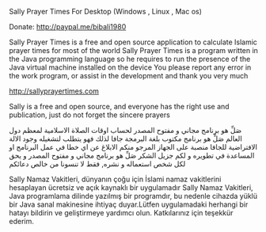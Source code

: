 Sally Prayer Times For Desktop (Windows , Linux , Mac os)

Donate: http://paypal.me/bibali1980

Sally Prayer Times is a free and open source application to calculate Islamic prayer times for most of the world
Sally Prayer Times is a program written in the Java programming language so he requires to run the presence of the Java virtual machine installed on the device
You please report any error in the work program, or assist in the development and thank you very much

http://sallyprayertimes.com



Sally is a free and open source, and everyone has the right use and publication, just do not forget the sincere prayers


صَلِّ هو برنامج مجاني و مفتوح المصدر لحساب اوقات الصلاة الاسلامية لمعظم دول العالم
صَلِّ هو برنامج مكتوب بلغة البرمجة جافا لذلك فهو يتطلب لتشغيله وجود الالة الافتراضية للجافا منصبة على الجهاز
المرجو منكم الابلاغ عن اي خطا في عمل البرنامج او المساعدة في تطويره و لكم جزيل الشكر
صَلِّ هو برنامج مجاني و مفتوح المصدر و يحق لكل شخص استعماله و نشره, فقط لا تنسونا من خالص دعائكم

Sally Namaz Vakitleri, dünyanın çoğu için İslami namaz vakitlerini hesaplayan ücretsiz ve açık kaynaklı bir uygulamadır Sally Namaz Vakitleri, Java programlama dilinde yazılmış bir programdır, bu nedenle cihazda yüklü bir Java sanal makinesine ihtiyaç duyar.Lütfen uygulamadaki herhangi bir hatayı bildirin ve geliştirmeye yardımcı olun. Katkılarınız için teşekkür ederim.

